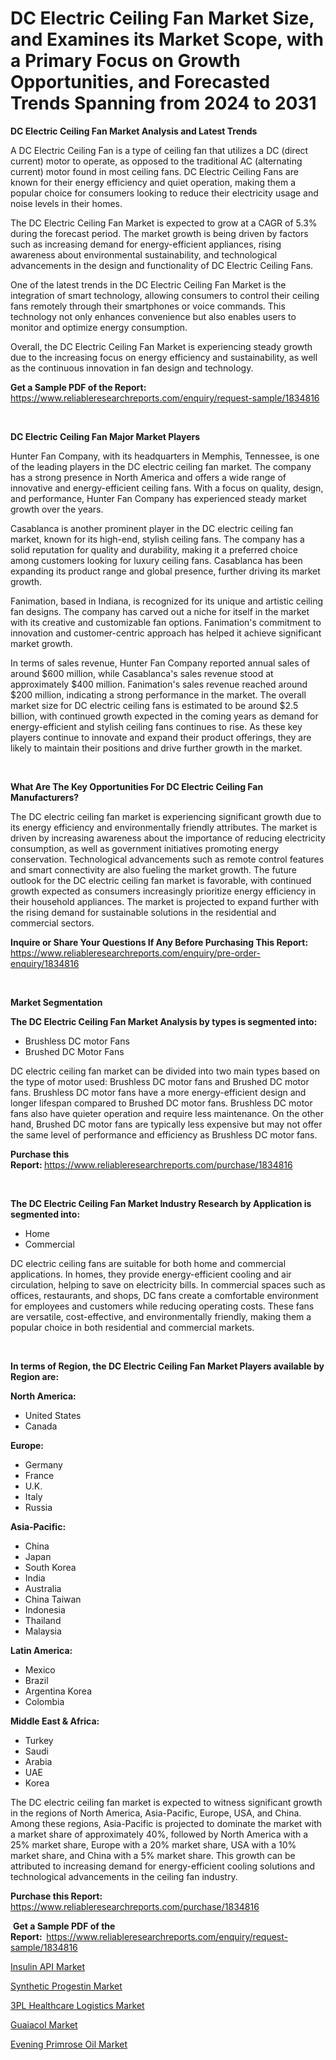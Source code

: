 <p><h1>DC Electric Ceiling Fan Market Size, and Examines its Market Scope, with a Primary Focus on Growth Opportunities, and Forecasted Trends Spanning from 2024 to 2031</h1></p><p><strong>DC Electric Ceiling Fan Market Analysis and Latest Trends</strong></p>
<p><p>A DC Electric Ceiling Fan is a type of ceiling fan that utilizes a DC (direct current) motor to operate, as opposed to the traditional AC (alternating current) motor found in most ceiling fans. DC Electric Ceiling Fans are known for their energy efficiency and quiet operation, making them a popular choice for consumers looking to reduce their electricity usage and noise levels in their homes.</p><p>The DC Electric Ceiling Fan Market is expected to grow at a CAGR of 5.3% during the forecast period. The market growth is being driven by factors such as increasing demand for energy-efficient appliances, rising awareness about environmental sustainability, and technological advancements in the design and functionality of DC Electric Ceiling Fans.</p><p>One of the latest trends in the DC Electric Ceiling Fan Market is the integration of smart technology, allowing consumers to control their ceiling fans remotely through their smartphones or voice commands. This technology not only enhances convenience but also enables users to monitor and optimize energy consumption.</p><p>Overall, the DC Electric Ceiling Fan Market is experiencing steady growth due to the increasing focus on energy efficiency and sustainability, as well as the continuous innovation in fan design and technology.</p></p>
<p><strong>Get a Sample PDF of the Report:&nbsp;</strong> <a href="https://www.reliableresearchreports.com/enquiry/request-sample/1834816">https://www.reliableresearchreports.com/enquiry/request-sample/1834816</a></p>
<p>&nbsp;</p>
<p><strong>DC Electric Ceiling Fan Major Market Players</strong></p>
<p><p>Hunter Fan Company, with its headquarters in Memphis, Tennessee, is one of the leading players in the DC electric ceiling fan market. The company has a strong presence in North America and offers a wide range of innovative and energy-efficient ceiling fans. With a focus on quality, design, and performance, Hunter Fan Company has experienced steady market growth over the years.</p><p>Casablanca is another prominent player in the DC electric ceiling fan market, known for its high-end, stylish ceiling fans. The company has a solid reputation for quality and durability, making it a preferred choice among customers looking for luxury ceiling fans. Casablanca has been expanding its product range and global presence, further driving its market growth.</p><p>Fanimation, based in Indiana, is recognized for its unique and artistic ceiling fan designs. The company has carved out a niche for itself in the market with its creative and customizable fan options. Fanimation's commitment to innovation and customer-centric approach has helped it achieve significant market growth.</p><p>In terms of sales revenue, Hunter Fan Company reported annual sales of around $600 million, while Casablanca's sales revenue stood at approximately $400 million. Fanimation's sales revenue reached around $200 million, indicating a strong performance in the market. The overall market size for DC electric ceiling fans is estimated to be around $2.5 billion, with continued growth expected in the coming years as demand for energy-efficient and stylish ceiling fans continues to rise. As these key players continue to innovate and expand their product offerings, they are likely to maintain their positions and drive further growth in the market.</p></p>
<p>&nbsp;</p>
<p><strong>What Are The Key Opportunities For DC Electric Ceiling Fan Manufacturers?</strong></p>
<p><p>The DC electric ceiling fan market is experiencing significant growth due to its energy efficiency and environmentally friendly attributes. The market is driven by increasing awareness about the importance of reducing electricity consumption, as well as government initiatives promoting energy conservation. Technological advancements such as remote control features and smart connectivity are also fueling the market growth. The future outlook for the DC electric ceiling fan market is favorable, with continued growth expected as consumers increasingly prioritize energy efficiency in their household appliances. The market is projected to expand further with the rising demand for sustainable solutions in the residential and commercial sectors.</p></p>
<p><strong>Inquire or Share Your Questions If Any Before Purchasing This Report:</strong> <a href="https://www.reliableresearchreports.com/enquiry/pre-order-enquiry/1834816">https://www.reliableresearchreports.com/enquiry/pre-order-enquiry/1834816</a></p>
<p>&nbsp;</p>
<p><strong>Market Segmentation</strong></p>
<p><strong>The DC Electric Ceiling Fan Market Analysis by types is segmented into:</strong></p>
<p><ul><li>Brushless DC motor Fans</li><li>Brushed DC Motor Fans</li></ul></p>
<p><p>DC electric ceiling fan market can be divided into two main types based on the type of motor used: Brushless DC motor fans and Brushed DC motor fans. Brushless DC motor fans have a more energy-efficient design and longer lifespan compared to Brushed DC motor fans. Brushless DC motor fans also have quieter operation and require less maintenance. On the other hand, Brushed DC motor fans are typically less expensive but may not offer the same level of performance and efficiency as Brushless DC motor fans.</p></p>
<p><strong>Purchase this Report:&nbsp;</strong><a href="https://www.reliableresearchreports.com/purchase/1834816">https://www.reliableresearchreports.com/purchase/1834816</a></p>
<p>&nbsp;</p>
<p><strong>The DC Electric Ceiling Fan Market Industry Research by Application is segmented into:</strong></p>
<p><ul><li>Home</li><li>Commercial</li></ul></p>
<p><p>DC electric ceiling fans are suitable for both home and commercial applications. In homes, they provide energy-efficient cooling and air circulation, helping to save on electricity bills. In commercial spaces such as offices, restaurants, and shops, DC fans create a comfortable environment for employees and customers while reducing operating costs. These fans are versatile, cost-effective, and environmentally friendly, making them a popular choice in both residential and commercial markets.</p></p>
<p>&nbsp;</p>
<p><strong>In terms of Region, the DC Electric Ceiling Fan Market Players available by Region are:</strong></p>
<p>
    <p> <strong> North America: </strong>
        <ul>
            <li>United States</li>
            <li>Canada</li>
        </ul>
        </p> 
    <p> <strong> Europe: </strong>
        <ul>
            <li>Germany</li>
            <li>France</li>
            <li>U.K.</li>
            <li>Italy</li>
            <li>Russia</li>
        </ul>
        </p> 
    <p> <strong> Asia-Pacific: </strong>
        <ul>
            <li>China</li>
            <li>Japan</li>
            <li>South Korea</li>
            <li>India</li>
            <li>Australia</li>
            <li>China Taiwan</li>
            <li>Indonesia</li>
            <li>Thailand</li>
            <li>Malaysia</li>
        </ul>
        </p> 
    <p> <strong> Latin America: </strong>
        <ul>
            <li>Mexico</li>
            <li>Brazil</li>
            <li>Argentina Korea</li>
            <li>Colombia</li>
        </ul>
        </p> 
    <p> <strong> Middle East & Africa: </strong>
        <ul>
            <li>Turkey</li>
            <li>Saudi</li>
            <li>Arabia</li>
            <li>UAE</li>
            <li>Korea</li>
        </ul>
    </p>
    </p>
<p><p>The DC electric ceiling fan market is expected to witness significant growth in the regions of North America, Asia-Pacific, Europe, USA, and China. Among these regions, Asia-Pacific is projected to dominate the market with a market share of approximately 40%, followed by North America with a 25% market share, Europe with a 20% market share, USA with a 10% market share, and China with a 5% market share. This growth can be attributed to increasing demand for energy-efficient cooling solutions and technological advancements in the ceiling fan industry.</p></p>
<p><strong>Purchase this Report: </strong><a href="https://www.reliableresearchreports.com/purchase/1834816">https://www.reliableresearchreports.com/purchase/1834816</a></p>
<p>&nbsp;<strong>Get a Sample PDF of the Report:&nbsp;&nbsp;</strong><a href="https://www.reliableresearchreports.com/enquiry/request-sample/1834816">https://www.reliableresearchreports.com/enquiry/request-sample/1834816</a></p>
<p><strong></strong></p>
<p><p><a href="https://medium.com/@jonathanalvarez976/insulin-api-market-size-cagr-trends-2024-2030-32e5e4243474">Insulin API Market</a></p><p><a href="https://medium.com/@jonathanalvarez976/synthetic-progestin-market-research-report-its-history-and-forecast-2024-to-2031-4a67893c8400">Synthetic Progestin Market</a></p><p><a href="https://medium.com/@jonathanalvarez976/3pl-healthcare-logistics-market-the-key-to-successful-business-strategy-forecast-till-2031-55731d5274b3">3PL Healthcare Logistics Market</a></p><p><a href="https://medium.com/@jonathanalvarez976/guaiacol-market-size-market-outlook-and-market-forecast-2024-to-2031-36e82429167b">Guaiacol Market</a></p><p><a href="https://medium.com/@jonathanalvarez976/evening-primrose-oil-market-share-evolution-and-market-growth-trends-2024-2031-663130ea9b01">Evening Primrose Oil Market</a></p></p>